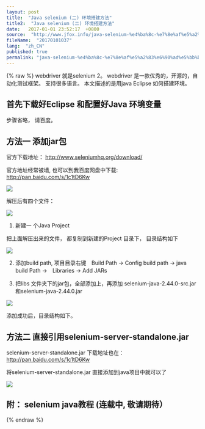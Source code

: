 ```yaml
---
layout: post
title:  "Java selenium (二) 环境搭建方法"
title2:  "Java selenium (二) 环境搭建方法"
date:   2017-01-01 23:52:17  +0800
source:  "http://www.jfox.info/java-selenium-%e4%ba%8c-%e7%8e%af%e5%a2%83%e6%90%ad%e5%bb%ba%e6%96%b9%e6%b3%95.html"
fileName:  "20170101037"
lang:  "zh_CN"
published: true
permalink: "java-selenium-%e4%ba%8c-%e7%8e%af%e5%a2%83%e6%90%ad%e5%bb%ba%e6%96%b9%e6%b3%95.html"
---
```

{% raw %}
webdriver 就是selenium 2。 webdriver 是一款优秀的，开源的，自动化测试框架。 支持很多语言。 本文描述的是用java Eclipse 如何搭建环境。 

##  首先下载好Eclipse 和配置好Java 环境变量 

 步骤省略， 请百度。 

##  方法一 添加jar包 

 官方下载地址： http://www.seleniumhq.org/download/ 

 官方地址经常被墙, 也可以到我百度网盘中下载:　http://pan.baidu.com/s/1c1tD6Kw 

![](aea7a04.png)

 解压后有四个文件： 

![](31a7c71.png)

 1. 新建一 个Java Project 

 把上面解压出来的文件， 都复制到新建的Project 目录下， 目录结构如下 

![](b925680.png)

 2. 添加build path, 项目目录右键　Build Path -> Config build path -> java build Path ->　Libraries -> Add JARs 

 3. 把libs 文件夹下的jar包，全部添加上，再添加 selenium-java-2.44.0-src.jar和selenium-java-2.44.0.jar 

![](77e35d5.png)

 添加成功后，目录结构如下。 

##  方法二 直接引用selenium-server-standalone.jar 

 selenium-server-standalone.jar 下载地址也在： http://pan.baidu.com/s/1c1tD6Kw 

 将selenium-server-standalone.jar 直接添加到java项目中就可以了 

![](329bc09.png)

##  附： selenium java教程 (连载中, 敬请期待）
{% endraw %}